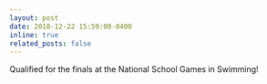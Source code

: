 ```yaml
---
layout: post
date: 2018-12-22 15:59:00-0400
inline: true
related_posts: false
---
```


Qualified for the finals at the National School Games in Swimming!
